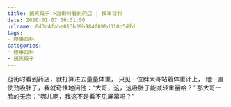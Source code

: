 ```yaml
---
title: 搞笑段子->逛街时看到药店 | 糗事百科
date: 2020-01-07 06:31:50
urlname: 0d3d4fabe813b39b984f899d310b5dfd
tags: 
- 糗事百科
categories:
- 糗事百科
- 搞笑段子
---
```

逛街时看到药店，就打算进去量量体重， 只见一位胖大哥站着体重计上， 他一直使劲吸肚子，我就奇怪地问他：“大哥，这，这吸肚子能减轻重量哈？” 那大哥一脸的无奈：“哪儿啊，我这不是看不见屏幕吗？”


